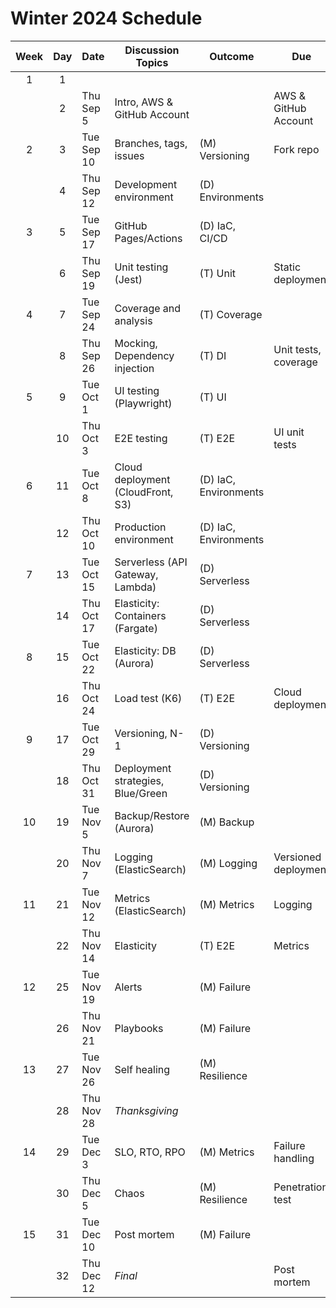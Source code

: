 # Winter 2024 Schedule

| Week | Day | Date       | Discussion Topics                 | Outcome               | Due                  | Slides |
| :--: | :-: | ---------- | --------------------------------- | --------------------- | -------------------- | ------ |
|  1   |  1  |            |                                   |                       |                      |        |
|      |  2  | Thu Sep 5  | Intro, AWS & GitHub Account       |                       | AWS & GitHub Account |        |
|  2   |  3  | Tue Sep 10 | Branches, tags, issues            | (M) Versioning        | Fork repo            |        |
|      |  4  | Thu Sep 12 | Development environment           | (D) Environments      |                      |        |
|  3   |  5  | Tue Sep 17 | GitHub Pages/Actions              | (D) IaC, CI/CD        |                      |        |
|      |  6  | Thu Sep 19 | Unit testing (Jest)               | (T) Unit              | Static deployment    |        |
|  4   |  7  | Tue Sep 24 | Coverage and analysis             | (T) Coverage          |                      |        |
|      |  8  | Thu Sep 26 | Mocking, Dependency injection     | (T) DI                | Unit tests, coverage |        |
|  5   |  9  | Tue Oct 1  | UI testing (Playwright)           | (T) UI                |                      |        |
|      | 10  | Thu Oct 3  | E2E testing                       | (T) E2E               | UI unit tests        |        |
|  6   | 11  | Tue Oct 8  | Cloud deployment (CloudFront, S3) | (D) IaC, Environments |                      |        |
|      | 12  | Thu Oct 10 | Production environment            | (D) IaC, Environments |                      |        |
|  7   | 13  | Tue Oct 15 | Serverless (API Gateway, Lambda)  | (D) Serverless        |                      |        |
|      | 14  | Thu Oct 17 | Elasticity: Containers (Fargate)  | (D) Serverless        |                      |        |
|  8   | 15  | Tue Oct 22 | Elasticity: DB (Aurora)           | (D) Serverless        |                      |        |
|      | 16  | Thu Oct 24 | Load test (K6)                    | (T) E2E               | Cloud deployment     |        |
|  9   | 17  | Tue Oct 29 | Versioning, N-1                   | (D) Versioning        |                      |        |
|      | 18  | Thu Oct 31 | Deployment strategies, Blue/Green | (D) Versioning        |                      |        |
|  10  | 19  | Tue Nov 5  | Backup/Restore (Aurora)           | (M) Backup            |                      |        |
|      | 20  | Thu Nov 7  | Logging (ElasticSearch)           | (M) Logging           | Versioned deployment |        |
|  11  | 21  | Tue Nov 12 | Metrics (ElasticSearch)           | (M) Metrics           | Logging              |        |
|      | 22  | Thu Nov 14 | Elasticity                        | (T) E2E               | Metrics              |        |
|  12  | 25  | Tue Nov 19 | Alerts                            | (M) Failure           |                      |        |
|      | 26  | Thu Nov 21 | Playbooks                         | (M) Failure           |                      |        |
|  13  | 27  | Tue Nov 26 | Self healing                      | (M) Resilience        |                      |        |
|      | 28  | Thu Nov 28 | _Thanksgiving_                    |                       |                      |        |
|  14  | 29  | Tue Dec 3  | SLO, RTO, RPO                     | (M) Metrics           | Failure handling     |        |
|      | 30  | Thu Dec 5  | Chaos                             | (M) Resilience        | Penetration test     |        |
|  15  | 31  | Tue Dec 10 | Post mortem                       | (M) Failure           |                      |        |
|      | 32  | Thu Dec 12 | _Final_                           |                       | Post mortem          |        |
